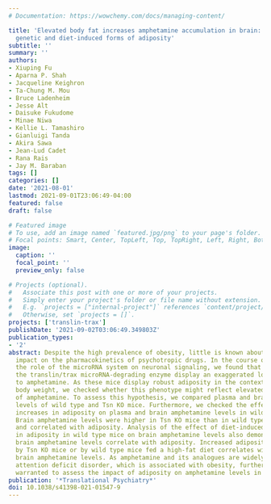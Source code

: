 ```yaml
---
# Documentation: https://wowchemy.com/docs/managing-content/

title: 'Elevated body fat increases amphetamine accumulation in brain: evidence from
  genetic and diet-induced forms of adiposity'
subtitle: ''
summary: ''
authors:
- Xiuping Fu
- Aparna P. Shah
- Jacqueline Keighron
- Ta-Chung M. Mou
- Bruce Ladenheim
- Jesse Alt
- Daisuke Fukudome
- Minae Niwa
- Kellie L. Tamashiro
- Gianluigi Tanda
- Akira Sawa
- Jean-Lud Cadet
- Rana Rais
- Jay M. Baraban
tags: []
categories: []
date: '2021-08-01'
lastmod: 2021-09-01T23:06:49-04:00
featured: false
draft: false

# Featured image
# To use, add an image named `featured.jpg/png` to your page's folder.
# Focal points: Smart, Center, TopLeft, Top, TopRight, Left, Right, BottomLeft, Bottom, BottomRight.
image:
  caption: ''
  focal_point: ''
  preview_only: false

# Projects (optional).
#   Associate this post with one or more of your projects.
#   Simply enter your project's folder or file name without extension.
#   E.g. `projects = ["internal-project"]` references `content/project/deep-learning/index.md`.
#   Otherwise, set `projects = []`.
projects: ['translin-trax']
publishDate: '2021-09-02T03:06:49.349803Z'
publication_types:
- '2'
abstract: Despite the high prevalence of obesity, little is known about its potential
  impact on the pharmacokinetics of psychotropic drugs. In the course of investigating
  the role of the microRNA system on neuronal signaling, we found that mice lacking
  the translin/trax microRNA-degrading enzyme display an exaggerated locomotor response
  to amphetamine. As these mice display robust adiposity in the context of normal
  body weight, we checked whether this phenotype might reflect elevated brain levels
  of amphetamine. To assess this hypothesis, we compared plasma and brain amphetamine
  levels of wild type and Tsn KO mice. Furthermore, we checked the effect of diet-induced
  increases in adiposity on plasma and brain amphetamine levels in wild type mice.
  Brain amphetamine levels were higher in Tsn KO mice than in wild type littermates
  and correlated with adiposity. Analysis of the effect of diet-induced increases
  in adiposity in wild type mice on brain amphetamine levels also demonstrated that
  brain amphetamine levels correlate with adiposity. Increased adiposity displayed
  by Tsn KO mice or by wild type mice fed a high-fat diet correlates with elevated
  brain amphetamine levels. As amphetamine and its analogues are widely used to treat
  attention deficit disorder, which is associated with obesity, further studies are
  warranted to assess the impact of adiposity on amphetamine levels in these patients.
publication: '*Translational Psychiatry*'
doi: 10.1038/s41398-021-01547-9
---
```

